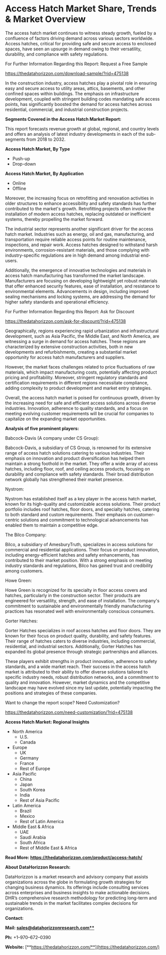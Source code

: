 ﻿# **Access Hatch Market Share, Trends & Market Overview**

The access hatch market continues to witness steady growth, fueled by a confluence of factors driving demand across various sectors worldwide. Access hatches, critical for providing safe and secure access to enclosed spaces, have seen an upsurge in demand owing to their versatility, durability, and compliance with safety regulations.

For Further Information Regarding this Report: Request a Free Sample

<https://thedatahorizzon.com/download-sample/?rid=475138>

In the construction industry, access hatches play a pivotal role in ensuring easy and secure access to utility areas, attics, basements, and other confined spaces within buildings. The emphasis on infrastructure development, coupled with stringent building codes mandating safe access points, has significantly boosted the demand for access hatches across residential, commercial, and industrial construction projects.

**Segments Covered in the Access Hatch Market Report:**

This report forecasts revenue growth at global, regional, and country levels and offers an analysis of latest industry developments in each of the sub-segments from 2018 to 2032.

**Access Hatch Market, By Type**

- Push-up
- Drop-down

**Access Hatch Market, By Application**

- Online
- Offline

Moreover, the increasing focus on retrofitting and renovation activities in older structures to enhance accessibility and safety standards has further contributed to the market's growth. Retrofitting projects often involve the installation of modern access hatches, replacing outdated or inefficient systems, thereby propelling the market forward.

The industrial sector represents another significant driver for the access hatch market. Industries such as energy, oil and gas, manufacturing, and transportation require reliable access points for routine maintenance, inspections, and repair work. Access hatches designed to withstand harsh environments, corrosion-resistant materials, and those complying with industry-specific regulations are in high demand among industrial end-users.

Additionally, the emergence of innovative technologies and materials in access hatch manufacturing has transformed the market landscape. Manufacturers are focusing on developing lightweight yet robust materials that offer enhanced security features, ease of installation, and resistance to environmental elements. Advancements in design, including improved sealing mechanisms and locking systems, are addressing the demand for higher safety standards and operational efficiency.

For Further Information Regarding this Report: Ask for Discount

<https://thedatahorizzon.com/ask-for-discount/?rid=475138>

Geographically, regions experiencing rapid urbanization and infrastructural development, such as Asia Pacific, the Middle East, and North America, are witnessing a surge in demand for access hatches. These regions are characterized by extensive construction activities, both in new developments and refurbishments, creating a substantial market opportunity for access hatch manufacturers and suppliers.

However, the market faces challenges related to price fluctuations of raw materials, which impact manufacturing costs, potentially affecting product pricing and profitability. Moreover, stringent regulatory standards and certification requirements in different regions necessitate compliance, adding complexity to product development and market entry strategies.

Overall, the access hatch market is poised for continuous growth, driven by the increasing need for safe and efficient access solutions across diverse industries. Innovation, adherence to quality standards, and a focus on meeting evolving customer requirements will be crucial for companies to capitalize on the expanding market opportunities.

**Analysis of five prominent players:**

Babcock-Davis (A company under CS Group):

Babcock-Davis, a subsidiary of CS Group, is renowned for its extensive range of access hatch solutions catering to various industries. Their emphasis on innovation and product diversification has helped them maintain a strong foothold in the market. They offer a wide array of access hatches, including floor, roof, and ceiling access products, focusing on durability and compliance with safety standards. Their broad distribution network globally has strengthened their market presence.

Nystrom:

Nystrom has established itself as a key player in the access hatch market, known for its high-quality and customizable access solutions. Their product portfolio includes roof hatches, floor doors, and specialty hatches, catering to both standard and custom requirements. Their emphasis on customer-centric solutions and commitment to technological advancements has enabled them to maintain a competitive edge.

The Bilco Company:

Bilco, a subsidiary of AmesburyTruth, specializes in access solutions for commercial and residential applications. Their focus on product innovation, including energy-efficient hatches and safety enhancements, has contributed to their market position. With a strong emphasis on meeting industry standards and regulations, Bilco has gained trust and credibility among customers.

Howe Green:

Howe Green is recognized for its specialty in floor access covers and hatches, particularly in the construction sector. Their products are engineered for versatility, strength, and ease of installation. The company's commitment to sustainable and environmentally friendly manufacturing practices has resonated well with environmentally conscious consumers.

Gorter Hatches:

Gorter Hatches specializes in roof access hatches and floor doors. They are known for their focus on product quality, durability, and safety features. Their range of hatches caters to diverse industries, including commercial, residential, and industrial sectors. Additionally, Gorter Hatches has expanded its global presence through strategic partnerships and alliances.

These players exhibit strengths in product innovation, adherence to safety standards, and a wide market reach. Their success in the access hatch market is attributed to their ability to offer diverse solutions tailored to specific industry needs, robust distribution networks, and a commitment to quality and innovation. However, market dynamics and the competitive landscape may have evolved since my last update, potentially impacting the positions and strategies of these companies.


Want to change the report scope? Need Customization?

<https://thedatahorizzon.com/need-customization/?rid=475138>

**Access Hatch Market: Regional Insights**

- North America
  - U.S.
  - Canada
- Europe
  - UK
  - Germany
  - France
  - Rest of Europe
- Asia Pacific
  - China
  - Japan
  - South Korea
  - India
  - Rest of Asia Pacific
- Latin America
  - Brazil
  - Mexico
  - Rest of Latin America
- Middle East & Africa
  - UAE
  - Saudi Arabia
  - South Africa
  - Rest of Middle East & Africa

**Read More: https://thedatahorizzon.com/product/access-hatch/**

**About DataHorizzon Research:**

DataHorizzon is a market research and advisory company that assists organizations across the globe in formulating growth strategies for changing business dynamics. Its offerings include consulting services across enterprises and business insights to make actionable decisions. DHR’s comprehensive research methodology for predicting long-term and sustainable trends in the market facilitates complex decisions for organizations.

**Contact:**

**Mail: [sales@datahorizzonresearch.com**](mailto:sales@datahorizzonresearch.com)**

**Ph:** +1–970–672–0390

**Website:** [**https://thedatahorizzon.com/**](https://thedatahorizzon.com/)


